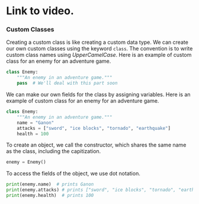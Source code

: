 # Link to video.

### Custom Classes

Creating a custom class is like creating a custom data type. We can create our own custom classes using the keyword `class`. The convention is to write custom class names using *UpperCamelCase*. Here is an example of custom class for an enemy for an adventure game. 

```python
class Enemy:
    """An enemy in an adventure game."""
    pass  # We'll deal with this part soon
```

We can make our own fields for the class by assigning variables. Here is an example of custom class for an enemy for an adventure game. 

```python
class Enemy:
    """An enemy in an adventure game."""
    name = "Ganon"
    attacks = ["sword", "ice blocks", "tornado", "earthquake"]
    health = 100
```

To create an object, we call the constructor, which shares the same name as the class, including the capitization.

```python
enemy = Enemy()
```

To access the fields of the object, we use dot notation.

```python
print(enemy.name)  # prints Ganon
print(enemy.attacks) # prints ["sword", "ice blocks", "tornado", "earthquake"]
print(enemy.health)  # prints 100
```

